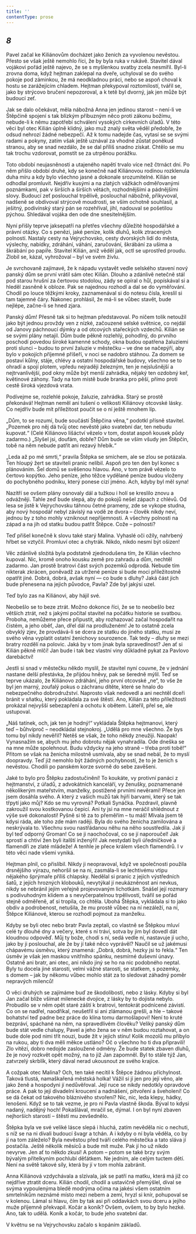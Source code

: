 ```yaml
---
title: ''
contentType: prose
---
```


<section>

## _8_

Pavel začal ke Kiliánovům docházet jako ženich za vyvolenou nevěstou. Přesto se však ještě nemohlo říci, že by byla ruka v rukávě. Stavitel dával vojákovi pořád ještě najevo, že se s myšlenkou svatby zcela nesmířil. Byl-li zrovna doma, když hejtman zaklepal na dveře, uchyloval se do svého pokoje pod záminkou, že má neodkladnou práci, nebo se aspoň choval k hostu se zarážejícím chladem. Hejtman překypoval roztomilostí, tvářil se, jako by strýcovo bručení nepozoroval, a k tetě byl dvorný, jak jen může být budoucí zeť.

Jak se dalo očekávat, měla nábožná Anna jen jedinou starost – není-li ve Štěpčině spojení s tak blízkým příbuzným něco proti zákonu božímu, nebude-li k němu zapotřebí schválení vysokých církevních úřadů. V této věci byl otec Kilián úplně klidný, jako muž znalý světa věděl předobře, že odsud nehrozí žádné nebezpečí. Až k tomu nadejde čas, vytasí se se svými radami a pokyny, zatím však ještě uznával za vhodné zůstat poněkud stranou, aby se snad nezdálo, že se dal příliš snadno získat. Chtělo se mu tak trochu vzdorovat, pomstít se za utrpěnou porážku.

Toto období neujasněnosti a utajeného napětí trvalo více než čtrnáct dní. Po něm přišlo období druhé, kdy se konečně nad Kiliánovou rodinou rozklenula duha míru a kdy bylo všechno jasné a dokonale srozumitelné. Kilián se odhodlal promluvit. Nejdřív kusými a na zlatých vážkách odměřovanými poznámkami, pak v širších a širších větách, rozhodnějšími a pádnějšími slovy. Budoucí zeť poslouchal trpělivě, poslouchal nábožně, přikyvoval, nadšeně se obdivoval strýcově moudrosti, se vším ochotně souhlasil, a ješitný, podivínský starý pán se rozehříval, jihl, nadouval se pošetilou pýchou. Shledával vojáka den ode dne snesitelnějším.

Nyní přišly teprve jaksepatří na přetřes všechny důležité hospodářské a právní otázky. Co s penězi, jaké peníze, kolik dluhů, kolik ztracených polností. Nastaly cesty na Vejrychovsko, cesty dvorských lidí do města, výslechy, nabídky, zdráhání, váhání, zaručování, škrábání za ušima a škrábání po papíře. Stavitel Kilián, aniž věděl jak, octl se uprostřed proudu. Zlobil se, kázal, vyhrožoval – byl ve svém živlu.

Je svrchovaně zajímavé, že k nápadu vystavět vedle selského stavení nový panský dům se první vrátil sám otec Kilián. Dlouho a zdánlivě netečně stál pod starou hrušní za čertovou stodolou, zády se opíral o hůl, popískával si a hleděl zasněně k obloze. Pak se najednou rozhodl a dal se do vyměřování. Chodil po louce těžkými kroky, zaznamenával si do notesu čísla, kreslil si tam tajemné čáry. Nakonec prohlásil, že má-li se vůbec stavět, bude nejlépe, začne-li se hned zjara.

Panský dům! Přesně tak si to hejtman představoval. Po ničem tolik netoužil jako být jednou provždy ven z nízké, začouzené selské světnice, co nejdál od Janovy páchnoucí dýmky a od otcových stařeckých vzdechů. Kilián se se svými plány netajil. Dům bude pěkně rozlehlý, pohodlný, do prvního poschodí povedou široké kamenné schody, okna budou opatřena žaluziemi proti slunci – budou to první žaluzie v městečku – ve dne se načepýří, aby bylo v pokojích příjemné příšeří, v noci se nadobro stáhnou. Za domem se postaví kůlny, stáje, chlévy a ostatní hospodářské budovy, všechno se to ohradí a spojí plotem, vpředu nejraději železným, ten je nejslušnější a nejtrvanlivější, pod okny může být menší zahrádka, nějaký ten ozdobný keř, květinové záhony. Tady na tom místě bude branka pro pěší, přímo proti cestě široká vjezdová vrata.

Podívejme se, rozlehlé pokoje, žaluzie, zahrádka. Starý se prostě překonává! Hejtman neměl ani tušení o velikosti Kiliánovy otcovské lásky. Co nejdřív bude mít příležitost poučit se o ní ještě mnohem líp.

„Dům, to se rozumí, bude součástí Štěpčina věna,“ podotkl přísně stavitel. „Pozemek pro něj dá tvůj otec nevěstě jako svatební dar, ten nebudu kupovat.“ (Celé Kiliánovo lišáctví vězelo v tom, dostat aspoň kousek půdy zadarmo.) „Slyšel jsi, doufám, dobře? Dům bude se vším všudy jen Štěpčin, tobě na něm nebude patřit ani rezavý hřebík.“

„Leda až po mé smrti,“ pravila Štěpka se smíchem, ale se zlou se potázala. Ten hloupý žert se staviteli pranic nelíbil. Aspoň pro ten den byl konec s plánováním. Šel domů se svěšenou hlavou. Ano, v tom právě vězelo to čertovo kopýtko. Jeho peníze, jeho těžce vydělané peníze budou vloženy do pochybného podniku, který ponese cizí jméno. Ach, kdyby byl měl syna!

Nazítří se ovšem plány osnovaly dál a tužkou i holí se kreslilo znovu a odvážněji. Tahle zeď bude slepá, aby do pokojů nešel zápach z chlévů. Od lesa se jistě k Vejrychovsku táhnou četné prameny, zde se vykope studna, aby nový hospodář nebyl závislý na vodě ze dvora – člověk nikdy neví, jednou by z toho mohly vzniknout nepříjemnosti. A všechny polnosti na západ a na jih od statku budou patřit Štěpce. Cože – polnosti?

Teď přišel konečně k slovu také starý Malina. Vyhaslé oči ožily, nahrbený hřbet se vztyčil. Promluví otec a chytrák. Nikdo, nikdo nesmí být ošizen!

Věc zdánlivě složitá byla podstatně zjednodušena tím, že Kilián všechno kupoval. Nic, kromě onoho kousku země pro zahradu a dům, nechtěl zadarmo. Jan prostě bratrovi část svých pozemků odprodá. Nebude tím nikterak zkrácen, poněvadž za utržené peníze si bude moci příležitostně opatřit jiné. Dobrá, dobrá, avšak nyní — co bude s dluhy? Jaká část jich bude přenesena na jejich původce, Pavla? Zde byl jakýsi uzel.

Teď bylo zas na Kiliánovi, aby hájil své.

Neobešlo se to beze ztrát. Možno dokonce říci, že se to neobešlo bez větších ztrát, než s jakými počítal stavitel na počátku historie se svatbou. Proboha, nemůžeme přece připustit, aby rozhazovač začal hospodařit na čistém, a jeho oběť, Jan, dřel dál na prodluženém! Je to ostatně zcela obvyklý zjev, že provdává-li se dcera ze statku do jiného statku, musí ze svého věna vyplatit ostatní ženichovy sourozence. Tak tedy – dluhy se mezi bratry rozdělí na polovic. Jaká by v tom jinak byla spravedlnost? Jen ať si Kilián pěkně mlčí! Jan bude i tak bez vlastní viny důkladně pykat za Pavlovo darebáctví!

Jestli si snad v městečku někdo myslil, že stavitel nyní couvne, že v jednání nastane delší přestávka, že přijdou hněvy, pak se šeredně mýlil. Teď se teprve ukázalo, že Kiliánovo zdráhání, jeho první otcovské „ne“, to vše že byl jen marný, zoufalý pokus o záchranu dítěte, které se hnalo do nebezpečného dobrodružství. Naprosto však nedovedl a ani nechtěl dceři bránit v sňatku, který pokládala za své štěstí. Ano, Kilián za této příležitosti prokázal nejvyšší sebezapření a ochotu k obětem. Láteřil, přel se, ale ustupoval.

„Náš tatínek, och, jak ten je hodný!“ vykládala Štěpka hejtmanovi, který teď – bůhvíproč – neodkládal stejnokroj. „Udělá pro mne všechno. Že bys tomu byl nikdy nevěřil? Netěš se však, že toho někdy zneužiji. Naopak! Vynasnažím se, abych mu jeho dobrotu nějak vynahradila. Ode dneška se na mne může spolehnout. Budu vždycky na jeho straně – třeba proti tobě!“ Přitom se však na ženicha milostně usmívala, aby se snad nebál, že to myslí doopravdy. Teď již nemohlo být žádných pochybností, že to je ženich s nevěstou. Chodili po panském korze svorně do sebe zavěšeni.

Jaké to bylo pro Štěpku zadostučinění! To koukáte, vy protivní panáci z hejtmanství, z úřadů, z advokátních kanceláří, vy ženušky, poznamenané několikerým mateřstvím, manželky, postižené prvními nevěrami! Přece jen jsem dosáhla svého. A který z vašich mužů tak hýří barvami, který se tak třpytí jako můj? Kdo se mu vyrovná? Potkali Synáčka. Pozdravil, plavně zakroužil svou kostkovanou čepicí. Ani ty jsi na mne neráčil shlédnout z výše své dokonalosti! Pyšně si tě za to přeměřím – tu máš! Mívala jsem tě kdysi ráda, ale toho zde mám raději. Byla do svého ženicha zamilována a neskrývala to. Všechnu svou nastřádanou něhu na něho soustředila. Jak jí byl teď odporný Groman! Co se ji naochočoval, co se jí naporoučel! Jak sprostí a chtiví žen byli italští inženýři! Jak nestydatí byli úředníčkové a flamendři ze zlaté mládeže! A tenhle je přece králem všech flamendrů. I v této věci nade všemi vyniká.

Hejtman plnil, co přislíbil. Nikdy ji neopravoval, když ve společnosti použila drsnějšího výrazu, nehoršil se na ni, zasmála-li se lechtivému vtipu nějakého šprýmaře příliš chlapsky. Nedělal si pranic z jejích výstředních šatů, z jejích hrozných klobouků, nevytýkal jí neukázněnost ani nevkus, nikdy se nebránil jejím veřejně projevovaným lichotkám. Snášel její rozmary s podivuhodným klidem a s nevyčerpatelnou trpělivostí, tvářil se pořád stejně odměřeně, ať si tropila, co chtěla. Ubohá Štěpka, vykládala si to jako obdiv a podrobenost, netušila, že mu prostě vůbec na ní nezáleží, na ní, Štěpce Kiliánové, kterou se rozhodl pojmout za manželku.

Kdyby se byli otec nebo bratr Pavla zeptali, co vlastně se Štěpkou mluví celé ty dlouhé dny a večery, které s ní tráví, sotva by jim byl dovedl dát kloudnou odpověď. Můj ty bože, chodí s ní, sedá vedle ní, nastavuje jí ucho, jako by ji poslouchal, ale že by jí také něco vyprávěl? Naučil se už jakémusi chápavému úsměvu, který znamená: „Dobrá, dobrá, hezky jsi to řekla.“ Ten úsměv je však jen maskou vnitřního spánku, nesmírné duševní únavy. Ostatně ani bratr, ani otec, ani nikdo jiný se ho na nic podobného neptal. Byly tu docela jiné starosti, velmi vážné starosti, se statkem, s pozemky, s domem – jak by někomu vůbec mohlo stát za to sledovat záhadný poměr nepravých milenců!

O věci druhých se zajímáme buď ze škodolibosti, nebo z lásky. Kdyby si byl Jan začal blíže všímat milenecké dvojice, z lásky by to dojista nebylo. Probudilo se v něm opět staré záští k bratrovi, tentokrát podnícené závistí. Co on se nadřel, naodříkal, neušetřil si ani zlámanou grešli, a hle – takové bohatství teď padne bez práce do klína tomu darmošlapovi! Není to kruté bezpráví, spáchané na něm, na spravedlivém člověku? Veliký panský dům bude stát vedle chalupy, Pavel a jeho žena se v něm budou roztahovat, a on bude dole pod nimi třít nouzi, bude žít v jejich stínu! Kolik mozolů mu přibylo na rukou, aby ti dva měli měkce ustláno? Oč o všechno ho ti dva připravili! Zlo vítězí, dobro nedojde zasloužené odměny. Že bude statek zbaven dluhů, že je nový rozkvět opět možný, na to již Jan zapomněl. Byl to stále týž Jan, zatvrzelý skrblík, který dával nerad ukousnout ze svého krajíce.

A cožpak otec Malina? Och, ten také necítil k Štěpce žádnou příchylnost. Taková tlustá, namaškařená městská holka! Vážil si jí jen pro její věno, ale jako ženě a hospodyni jí nedůvěřoval. Její ruce se nikdy nedotkly opravdové práce. A pak to její divadelní kroucení a nadnášení, pitvoření a šveholení! Co se dá čekat od takového bláznivého stvoření? Nic, nic, leda klepy, hádky, lenošení. Když se to tak vezme, je pro ni Pavla vlastně škoda. Býval to kdysi nadaný, nadějný hoch! Pokašlával, mračil se, dýmal. I on byl nyní zbaven nejhorších starostí – štěstí mu zevšednělo.

Štěpka byla ve své veliké lásce slepá i hluchá, zatím nevěděla nic o nechuti, s níž se na ni dívali budoucí švagr a tchán. A i kdyby o ní byla věděla, co by jí na tom záleželo? Byla nevěstou před tváří celého městečka a tato sláva jí postačila. Ještě několik měsíců a bude mít muže. Pak jí ho už nikdo nevyrve. Jen ať to někdo zkusí! A potom – potom se také brzy svým bývalým přítelkyním pochlubí děťátkem. Ne jedním, ale celým tuctem dětí. Není na světě takové síly, která by jí v tom mohla zabránit.

Anna Kiliánová vzdychávala a slzívala, jak se patří na matku, která má již co nejdříve ztratit dceru. Kilián chodil, chodil a ustavičně přemýšlel, díval se svýma vypoulenýma bledě modrýma očima na jakési všem ostatním smrtelníkům neznámé místo mezi nebem a zemí, hryzl si knír, pohupoval se v kolenou. Lámal si hlavu, čím by tak asi při oddavkách svou dceru a jejího muže příjemně překvapil. Kočár a koník? Ovšem, ovšem, to by bylo hezké. Ano, tak to udělá. Koník a kočár, to bude jeho svatební dar.

V květnu se na Vejrychovsku začalo s kopáním základů.

</section>
